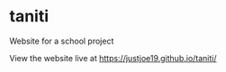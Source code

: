 # taniti
Website for a school project

View the website live at https://justjoe19.github.io/taniti/
